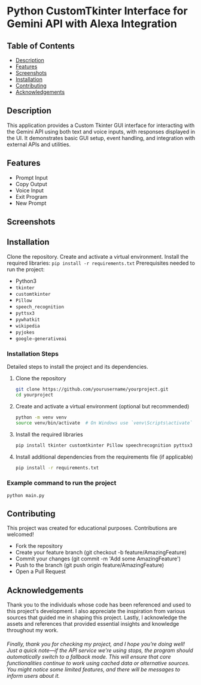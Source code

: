 # Python CustomTkinter Interface for Gemini API with Alexa Integration

## Table of Contents
- [Description](#description)
- [Features](#features)
- [Screenshots](#screenshots)
- [Installation](#installation)
- [Contributing](#contributing)
- [Acknowledgements](#acknowledgements)

## Description
This application provides a Custom Tkinter GUI interface for interacting with the Gemini API using both text and voice inputs, with responses displayed in the UI. It demonstrates basic GUI setup, event handling, and integration with external APIs and utilities.

## Features
- Prompt Input
- Copy Output
- Voice Input
- Exit Program
- New Prompt

## Screenshots

## Installation
Clone the repository. Create and activate a virtual environment. Install the required libraries: ```pip install -r requirements.txt```
Prerequisites needed to run the project:
- Python3
- `tkinter`
- `customtkinter`
- `Pillow`
- `speech_recognition`
- `pyttsx3`
- `pywhatkit`
- `wikipedia`
- `pyjokes`
- `google-generativeai`

### Installation Steps
Detailed steps to install the project and its dependencies.

1. Clone the repository
    ```bash
    git clone https://github.com/yourusername/yourproject.git
    cd yourproject
    ```

2. Create and activate a virtual environment (optional but recommended)
    ```bash
    python -m venv venv
    source venv/bin/activate  # On Windows use `venv\Scripts\activate`
    ```

3. Install the required libraries
    ```bash
    pip install tkinter customtkinter Pillow speechrecognition pyttsx3 pywhatkit wikipedia pyjokes google-generativeai
    ```

4. Install additional dependencies from the requirements file (if applicable)
    ```bash
    pip install -r requirements.txt
    ```

### Example command to run the project
```python main.py```

## Contributing
This project was created for educational purposes. Contributions are welcomed! 

- Fork the repository
- Create your feature branch (git checkout -b feature/AmazingFeature)
- Commit your changes (git commit -m 'Add some AmazingFeature')
- Push to the branch (git push origin feature/AmazingFeature)
- Open a Pull Request

## Acknowledgements
Thank you to the individuals whose code has been referenced and used to this project's development. I also appreciate the inspiration from various sources that guided me in shaping this project. Lastly, I acknowledge the assets and references that provided essential insights and knowledge throughout my work.

###### Finally, thank you for checking my project, and I hope you're doing well! Just a quick note—if the API service we're using stops, the program should automatically switch to a fallback mode. This will ensure that core functionalities continue to work using cached data or alternative sources. You might notice some limited features, and there will be messages to inform users about it.